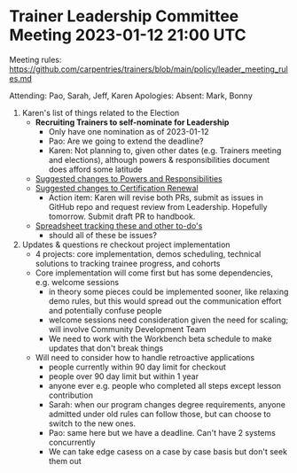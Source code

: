 # Trainer Leadership Committee Meeting 2023-01-12 21:00 UTC
Meeting rules: https://github.com/carpentries/trainers/blob/main/policy/leader_meeting_rules.md

Attending: Pao, Sarah, Jeff, Karen
Apologies:
Absent: Mark, Bonny

1. Karen's list of things related to the Election
    - **Recruiting Trainers to self-nominate for Leadership**
        - Only have one nomination as of 2023-01-12 
        - Pao: Are we going to extend the deadline?
        - Karen: Not planning to, given other dates (e.g. Trainers meeting and 
        elections), although powers & responsibilities document does afford 
        some latitude
    - [Suggested changes to Powers and Responsibilities](https://github.com/carpentries/trainers/pull/230/files)
    - [Suggested changes to Certification Renewal](https://github.com/karenword/handbook/pull/1/files)
        - Action item: Karen will revise both PRs, submit as issues in GitHub 
        repo and request review from Leadership. Hopefully tomorrow. Submit 
        draft PR to handbook.
    - [Spreadsheet tracking these and other to-do's](https://docs.google.com/spreadsheets/d/1LRa0zL32jk8OE2HfsmMrxAljokZJE_rINt-hKRFUn9Y/edit?usp=sharing)
        - should all of these be issues?
2. Updates & questions re checkout project implementation
    - 4 projects: core implementation, demos scheduling, technical solutions to 
    tracking trainee progress, and cohorts
    - Core implementation will come first but has some dependencies, e.g. 
    welcome sessions
        - in theory some pieces could be implemented sooner, like relaxing demo 
        rules, but this would spread out the communication effort and 
        potentially confuse people
        - welcome sessions need consideration given the need for scaling; will 
        involve Community Development Team
        - We need to work with the Workbench beta schedule to make updates that 
        don't break things
    - Will need to consider how to handle retroactive applications
        - people currently within 90 day limit for checkout
        - people over 90 day limit but within 1 year
        - anyone ever e.g. people who completed all steps except lesson 
        contribution
        - Sarah: when our program changes degree requirements, anyone admitted 
        under old rules can follow those, but can choose to switch to the new 
        ones. 
        - Pao: same here but we have a deadline. Can't have 2 systems 
        concurrently
        - We can take edge casess on a case by case basis but don't seek them 
        out
